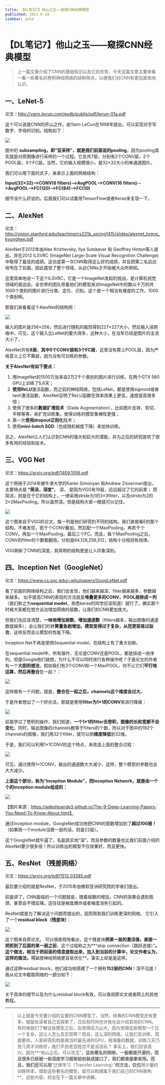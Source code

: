```yaml
---
title: 【DL笔记7】他山之玉——窥探CNN经典模型
published: 2021-6-24
sidebar: auto
---
```


# 【DL笔记7】他山之玉——窥探CNN经典模型

>上一篇文章介绍了CNN的基础知识以及它的优势，今天这篇文章主要来看一看一些著名的卷积神经网络的结构特点，以便我们对CNN有更加直观地认识。

## 一、LeNet-5 
论文：http://yann.lecun.com/exdb/publis/pdf/lecun-01a.pdf



这个可以说是CNN的开山之作，由Yann LeCun在1998年提出，可以实现对手写数字、字母的识别。结构如下：

![](https://cdn.jsdelivr.net/gh/beyondguo/mdnice_pictures/2021-6-25/1624597556300-image.png)



图中的 **subsampling，即“亚采样”，就是我们前面说的pooling**，因为pooling其实就是对原图像进行采样的一个过程。它总共7层，分别有2个CONV层，2个POOL层，3个FC层。当然，它的输入规模很小，是32×32大小的单通道图片。

我们可以用下面的式子，来表示上面的网络结构：

**Input(32×32)-->CONV(6 filters)-->AvgPOOL-->CONV(16 filters)-->AvgPOOL-->FC(120)-->FC(84)-->FC(10)**

细节没什么好说的。后面我们可以试着用TensorFlow或者Keras来复现一下。


## 二、AlexNet
论文：http://vision.stanford.edu/teaching/cs231b_spring1415/slides/alexnet_tugce_kyunghee.pdf

AlexNet于2012年由Alex Krizhevsky, Ilya Sutskever 和 Geoffrey Hinton等人提出，并在2012 ILSVRC (ImageNet Large-Scale Visual Recognition Challenge)中取得了最佳的成绩。这也是第一次CNN取得这么好的成绩，并且把第二名远远地甩在了后面，因此震惊了整个领域，从此CNNs才开始被大众所熟知。

这里简单地说一下这个ILSVRC，它是一个ImageNet发起的挑战，是计算机视觉领域的奥运会。全世界的团队带着他们的模型来对ImageNet中的数以千万的共1000个类别的图片进行分类、定位、识别。这个是一个相当有难度的工作，1000个类别啊。

那我们来看看这个AlexNet的结构把：


![](https://cdn.jsdelivr.net/gh/beyondguo/mdnice_pictures/2021-6-25/1624597568130-image.png)



输入的图片是256×256，然后进行随机的裁剪得到227×227大小，然后输入进网络中。可见，这个输入比LeNet的要大得多，这种大小，在当年已经是图片的主流大小了。

AlexNet共有**8层**，**其中5个CONV层和3个FC层**，这里没有算上POOL层，因为严格意义上它不算层，因为没有可训练的参数。

**关于AlexNet有如下要点：**
1. 用ImageNet的1500万张来自2万2千个类别的图片进行训练，在两个GTX 580 GPU上训练了5,6天；
2. **使用ReLU**激活函数，而之前的神经网络，包括LeNet，都是使用sigmoid或者tanh激活函数，AlexNet证明了ReLU函数在效率效果上更佳，速度提高很多倍；
3. 使用了很多的**数据扩增技术**（Dada Augmentation），比如图片反转、剪切、平移等等，来扩充训练集，使得训练的模型鲁棒性更强；
4. 第一次**使用dropout正则化**技术；
5. 使用**mini-batch SGD**（也成随机梯度下降）来加快训练。

总之，AlexNet让人们认识到CNN的强大和巨大的潜能，并为之后的研究提供了很多有用的经验和技术。


## 三、VGG Net
论文：https://arxiv.org/pdf/1409.1556.pdf

这个网络于2014年被牛津大学的Karen Simonyan 和Andrew Zisserman提出，主要特点是 **“简洁，深度”**。
深， 是因为VGG有19层，远远超过了它的前辈；
而简洁，则是在于它的结构上，一律采用stride为1的3×3filter，以及stride为2的2×2MaxPooling。所以虽然深，但是结构大家一眼就可以记住。

![](https://cdn.jsdelivr.net/gh/beyondguo/mdnice_pictures/2021-6-25/1624597579327-image.png)


这个图来自于VGG的论文，每一列是他们研究的不同的结构，我们直接看E的那个结构，不难发现，若干个CONV叠加，然后配一个MaxPooling，再若干个CONV，再加一个MaxPooling，最后三个FC。而且，每个MaxPooling之后，CONV的filter的个数都翻倍，分别是64,128,256,512，结构十分规则有规律。

VGG刷新了CNN的深度，其简明的结构更是让人印象深刻。


## 四、Inception Net（GoogleNet）
论文：https://www.cs.unc.edu/~wliu/papers/GoogLeNet.pdf

看了前面的网络结构之后，我们会发现，他们越来越深，filter越来越多，参数越来越多。
似乎提高CNN的表现的方法就是**堆叠更多的CONV、POOL层排成一列**（我们称之为**sequential model**，熟悉keras的同学应该知道）就行了。确实那个时候大家都在想方设法增加网络的层数，让我们的CNN更加庞大。

但我们也应该清楚，**一味地增加层数、增加通道数**（filters越多，输出图像的通道数就越多），会让我们的**计算量急剧增加，模型变得过于复杂，从而更容易过拟合**，这样反而会让模型的性能下降。

Inception Net不再是使用Sequential model，在结构上有了重大创新。

在sequential model中，所有操作，无论是CONV还是POOL，都是排成一些序列。但是Google他们就想，为什么不可以同时进行各种操作呢？于是论文的作者有一个**大胆的想法**，假如我们有3个CONV和一个MaxPOOL，何不让它们**平行地运算，然后再整合**在一起？：

![](https://cdn.jsdelivr.net/gh/beyondguo/mdnice_pictures/2021-6-25/1624597597075-image.png)






这样做有一个问题，就是，**整合在一起之后，channels这个维度会过大**。

于是作者想出了一个好办法，那就是使用**filter为1×1的CONV**来进行降维：

![](https://cdn.jsdelivr.net/gh/beyondguo/mdnice_pictures/2021-6-25/1624597627866-image.png)


前面学过了卷积的操作，我们知道，**一个1×1的filter去卷积，图像的长和宽都不会变化**，同时，输出图像的channels数等于filters的个数，所以对于图中的192个channels的图像，我们用32个filter，就可以把**维度降低**到32维。

于是，我们可以利用1×1CONV的这个特点，来改造上面的整合过程：

![](https://cdn.jsdelivr.net/gh/beyondguo/mdnice_pictures/2021-6-25/1624597636318-image.png)

可见，通过使用1×1CONV，输出的通道数大大减少，这样，整个模型的参数也会大大减少。

**上面这个部分，称为“Inception Module”，而Inception Network，就是由一个个的inception module组成的：**


![](https://cdn.jsdelivr.net/gh/beyondguo/mdnice_pictures/2021-6-25/1624597650687-image.png)

【图片来源：https://adeshpande3.github.io/The-9-Deep-Learning-Papers-You-Need-To-Know-About.html】


通过inception module，GoogleNet成功地把CNN的层数增加到了**超过100层！**（如果把一个module当做一层的话，则是22层）。

这个GoogleNet就牛逼了，名副其实地“深”，而且参数的数量也比我们前面介绍的AlexNet要少很多倍！所以训练出的模型不仅效果好，而且更快。

## 五、ResNet （残差网络）
论文：https://arxiv.org/pdf/1512.03385.pdf

最后要介绍的就是ResNet，于2015年由微软亚洲研究院的学者们提出。


前面讲了，CNN面临的一个问题就是，随着层数的增加，CNN的效果会遇到瓶颈，甚至会不增反降。这往往是梯度爆炸或者梯度消失引起的。

ResNet就是为了解决这个问题而提出的，因而帮助我们训练更深的网络。
它引入了一个**residual block（残差块）**：

![](https://cdn.jsdelivr.net/gh/beyondguo/mdnice_pictures/2021-6-25/1624597671127-image.png)


这个图来自原论文。
可以很直观地看出，这个残差块**把某一层的激活值，直接一把抓到了后面的某一层之前**，这个过程称之为**“skip connection（跳跃连接）”**。
这个做法，相当于把前面的信息提取出来，加入到当前的计算中，论文作者认为，这样的做法，可以**使神经网络更容易优化**。事实上却是是这样。

通过这种residual block，他们成功地搭建了一个拥有**152层的CNN**！深不见底！
我从论文中截取网络的一部分如下：

![](https://cdn.jsdelivr.net/gh/beyondguo/mdnice_pictures/2021-6-25/1624597679325-image.png)



关于具体的细节以及为什么residual block有效，可以查阅原论文或者网上的其他教程。

---


>以上就是今天要介绍的主要的CNN模型了。当然，经典的CNN模型还有更多，就留给读者自己去探索了，日后有时间也许我也会介绍其他的CNN。
有时候我们了解这些模型之后，会觉得压力山大，因为觉得这些模型一个比一个复杂，这让人怎么去实现啊？而且，这么深的网络，让我们去训练，简直要命。人家研究机构是用当时最先进的GPU，用海量的数据，训练几天乃至几周才训练好，我们平民老百姓岂不是没法玩？
>事实上，我们应该高兴，因为**“他山之石，可以攻玉”**，这些著名的网络，一般都是开源的，而且很多已经被一些深度学习框架给封装成接口了，我们都直接拿来用。而且，我们还可以用**“迁移学习（Transfer Learning）”**的方法，仅仅**用少量的训练样本，借助这些著名的模型，就可以构建属于我们自己的CNN架构**。这些内容，将会在下一篇文章中讲解。